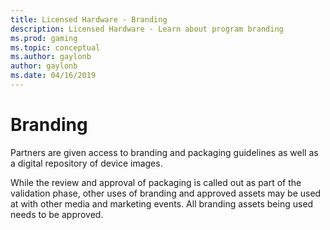 ```yaml
---
title: Licensed Hardware - Branding
description: Licensed Hardware - Learn about program branding
ms.prod: gaming
ms.topic: conceptual
ms.author: gaylonb
author: gaylonb
ms.date: 04/16/2019
---
```


# Branding

Partners are given access to branding and packaging guidelines as well as a digital repository of device images.

While the review and approval of packaging is called out as part of the validation phase, other uses of branding and approved assets may be used at with other media and marketing events.   All branding assets being used needs to be approved.
